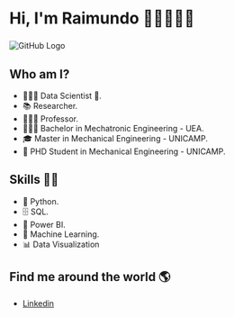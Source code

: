 # **Hi, I'm Raimundo** 👨🏾‍💻👋🏾 
###  
![GitHub Logo]()

## Who am I? 

* 👨🏾‍💻 Data Scientist 🥰.
* 📚 Researcher.
* 👨🏾‍🏫 Professor.
* 👨🏾‍🎓 Bachelor in Mechatronic Engineering - UEA.
* 🎓 Master in Mechanical Engineering - UNICAMP.
* 🍾 PHD Student in Mechanical Engineering - UNICAMP.

## Skills 👩‍💻

* 🐍 Python.
* 🗄 SQL.
* 🧮 Power BI.
* 🔮 Machine Learning. 
* 📊 Data Visualization

## Find me around the world :earth_americas:

*  [Linkedin]( https://www.linkedin.com/in/raimundo-lucena/)
